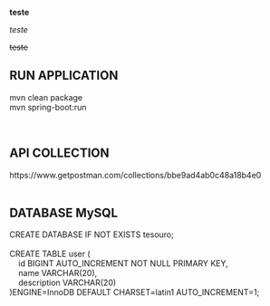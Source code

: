 <b>teste</b><p>
<i>teste</i><p>
<strike>teste</strike><p>


<bloquote><h2>RUN APPLICATION</h2>
mvn clean package <br>
mvn spring-boot:run <br>

<br>
<h2>API COLLECTION</h2></blockquote>
https://www.getpostman.com/collections/bbe9ad4ab0c48a18b4e0 <br>

<br>
<h2>DATABASE MySQL</h2></blockquote>
CREATE DATABASE IF NOT EXISTS tesouro;<br><br>
CREATE TABLE user  (<br>
&nbsp;&nbsp;&nbsp; id BIGINT AUTO_INCREMENT NOT NULL PRIMARY KEY,<br>
&nbsp;&nbsp;&nbsp; name VARCHAR(20),<br>
&nbsp;&nbsp;&nbsp; description VARCHAR(20)<br>
)ENGINE=InnoDB DEFAULT CHARSET=latin1 AUTO_INCREMENT=1;<br>
